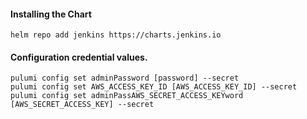 #### Installing the Chart
```hcl
helm repo add jenkins https://charts.jenkins.io
```

#### Configuration credential values.
```hcl
pulumi config set adminPassword [password] --secret
pulumi config set AWS_ACCESS_KEY_ID [AWS_ACCESS_KEY_ID] --secret
pulumi config set adminPassAWS_SECRET_ACCESS_KEYword [AWS_SECRET_ACCESS_KEY] --secret
```